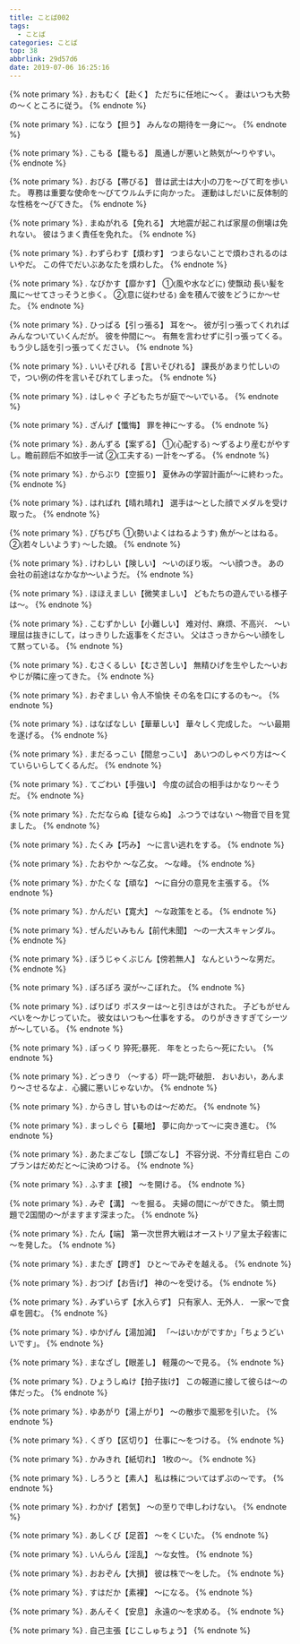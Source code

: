 ```yaml
---
title: ことば002
tags:
  - ことば
categories: ことば
top: 38
abbrlink: 29d57d6
date: 2019-07-06 16:25:16
---
```


<!--more-->

{% note primary %}
.
おもむく【赴く】
ただちに任地に～く。
妻はいつも大勢の～くところに従う。
{% endnote %}



{% note primary %}
.
になう【担う】
みんなの期待を一身に〜。
{% endnote %}



{% note primary %}
.
こもる【籠もる】
風通しが悪いと熱気が～りやすい。
{% endnote %}



{% note primary %}
.
おびる【帯びる】
昔は武士は大小の刀を～びて町を歩いた。
専務は重要な使命を～びてウルムチに向かった。
運動はしだいに反体制的な性格を～びてきた。
{% endnote %}



{% note primary %}
.
まぬがれる【免れる】
大地震が起これば家屋の倒壊は免れない。
彼はうまく責任を免れた。
{% endnote %}



{% note primary %}
.
わずらわす【煩わす】
つまらないことで煩わされるのはいやだ。
この件でだいぶあなたを煩わした。
{% endnote %}



{% note primary %}
.
なびかす【靡かす】
①⦅風や水などに⦆ 使飘动
長い髪を風に～せてさっそうと歩く。
②⦅意に従わせる⦆ 
金を積んで彼をどうにか～せた。
{% endnote %}



{% note primary %}
.
ひっぱる【引っ張る】
耳を〜。
彼が引っ張ってくれればみんなついていくんだが。
彼を仲間に〜。
有無を言わせずに引っ張ってくる。
もう少し話を引っ張ってください。
{% endnote %}



{% note primary %}
.
いいそびれる【言いそびれる】
課長があまり忙しいので，つい例の件を言いそびれてしまった。
{% endnote %}



{% note primary %}
.
はしゃぐ
子どもたちが庭で～いでいる。
{% endnote %}



{% note primary %}
.
ざんげ【懺悔】
罪を神に～する。
{% endnote %}



{% note primary %}
.
あんずる【案ずる】
①⦅心配する⦆ 
～ずるより産むがやすし。瞻前顾后不如放手一试
②⦅工夫する⦆ 
一計を～ずる。
{% endnote %}



{% note primary %}
.
からぶり【空振り】
夏休みの学習計画が～に終わった。
{% endnote %}



{% note primary %}
.
はればれ【晴れ晴れ】
選手は～とした顔でメダルを受け取った。
{% endnote %}



{% note primary %}
.
ぴちぴち
①⦅勢いよくはねるようす⦆ 
魚が～とはねる。
②⦅若々しいようす⦆
～した娘。
{% endnote %}



{% note primary %}
.
けわしい【険しい】
～いのぼり坂。
～い顔つき。
あの会社の前途はなかなか～いようだ。
{% endnote %}



{% note primary %}
.
ほほえましい【微笑ましい】
どもたちの遊んでいる様子は〜。
{% endnote %}



{% note primary %}
.
こむずかしい【小難しい】
难对付、麻烦、不高兴．
～い理屈は抜きにして，はっきりした返事をください。
父はさっきから～い顔をして黙っている。
{% endnote %}



{% note primary %}
.
むさくるしい【むさ苦しい】
無精ひげを生やした～いおやじが隣に座ってきた。
{% endnote %}



{% note primary %}
.
おぞましい
令人不愉快
その名を口にするのも〜。
{% endnote %}



{% note primary %}
.
はなばなしい【華華しい】
華々しく完成した。
～い最期を遂げる。
{% endnote %}



{% note primary %}
.
まだるっこい【間怠っこい】
あいつのしゃべり方は～くていらいらしてくるんだ。
{% endnote %}



{% note primary %}
.
てごわい【手強い】
今度の試合の相手はかなり～そうだ。
{% endnote %}



{% note primary %}
.
ただならぬ【徒ならぬ】
ふつうではない
～物音で目を覚ました。
{% endnote %}



{% note primary %}
.
たくみ【巧み】
〜に言い逃れをする。
{% endnote %}



{% note primary %}
.
たおやか
～な乙女。
～な峰。
{% endnote %}



{% note primary %}
.
かたくな【頑な】
～に自分の意見を主張する。
{% endnote %}



{% note primary %}
.
かんだい【寛大】
～な政策をとる。
{% endnote %}



{% note primary %}
.
ぜんだいみもん【前代未聞】
〜の一大スキャンダル。
{% endnote %}



{% note primary %}
.
ぼうじゃくぶじん【傍若無人】
なんという～な男だ。
{% endnote %}



{% note primary %}
.
ぽろぽろ
涙が～こぼれた。
{% endnote %}



{% note primary %}
.
ばりばり
ポスターは～と引きはがされた。
子どもがせんべいを～かじっていた。
彼女はいつも～仕事をする。
のりがききすぎてシーツが～している。
{% endnote %}



{% note primary %}
.
ぽっくり
猝死;暴死．
年をとったら～死にたい。
{% endnote %}



{% note primary %}
.
どっきり
（～する）吓一跳;吓破胆．
おいおい，あんまり～させるなよ．心臓に悪いじゃないか。
{% endnote %}



{% note primary %}
.
からきし
甘いものは〜だめだ。
{% endnote %}



{% note primary %}
.
まっしぐら【驀地】
夢に向かって～に突き進む。
{% endnote %}



{% note primary %}
.
あたまごなし【頭ごなし】
不容分说、不分青红皂白
このプランはだめだと〜に決めつける。
{% endnote %}



{% note primary %}
.
ふすま【襖】
〜を開ける。
{% endnote %}



{% note primary %}
.
みぞ【溝】
～を掘る。
夫婦の間に～ができた。
領土問題で2国間の～がますます深まった。
{% endnote %}



{% note primary %}
.
たん【端】
第一次世界大戦はオーストリア皇太子殺害に～を発した。
{% endnote %}



{% note primary %}
.
またぎ【跨ぎ】
ひと〜でみぞを越える。
{% endnote %}



{% note primary %}
.
おつげ【お告げ】
神の〜を受ける。
{% endnote %}



{% note primary %}
.
みずいらず【水入らず】
只有家人、无外人．
一家～で食卓を囲む。
{% endnote %}



{% note primary %}
.
ゆかげん【湯加減】
「～はいかがですか」「ちょうどいいです」。
{% endnote %}



{% note primary %}
.
まなざし【眼差し】
軽蔑の〜で見る。
{% endnote %}



{% note primary %}
.
ひょうしぬけ【拍子抜け】
この報道に接して彼らは〜の体だった。
{% endnote %}



{% note primary %}
.
ゆあがり【湯上がり】
〜の散歩で風邪を引いた。
{% endnote %}



{% note primary %}
.
くぎり【区切り】
仕事に〜をつける。
{% endnote %}



{% note primary %}
.
かみきれ【紙切れ】
1枚の～。
{% endnote %}



{% note primary %}
.
しろうと【素人】
私は株についてはずぶの～です。
{% endnote %}



{% note primary %}
.
わかげ【若気】
〜の至りで申しわけない。
{% endnote %}



{% note primary %}
.
あしくび【足首】
〜をくじいた。
{% endnote %}



{% note primary %}
.
いんらん【淫乱】
〜な女性。
{% endnote %}



{% note primary %}
.
おおぞん【大損】
彼は株で〜をした。
{% endnote %}



{% note primary %}
.
すはだか【素裸】
〜になる。
{% endnote %}



{% note primary %}
.
あんそく【安息】
永遠の〜を求める。
{% endnote %}



{% note primary %}
.
自己主張【じこしゅちょう】
{% endnote %}